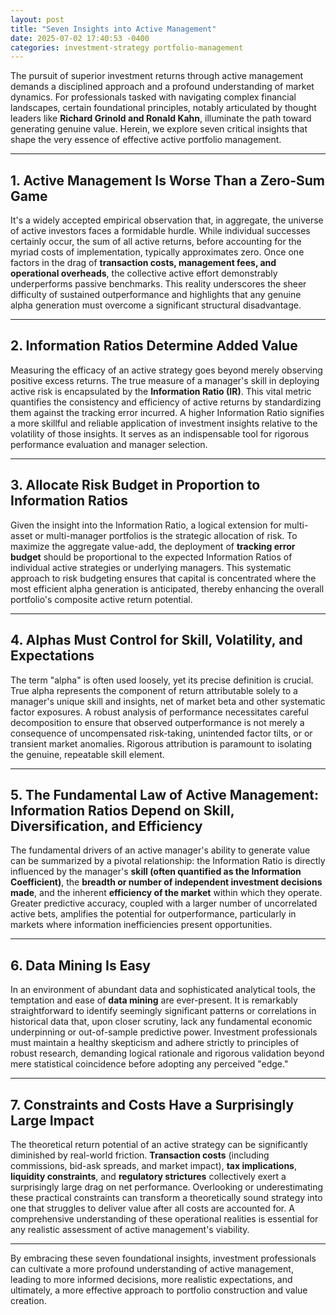 ```yaml
---
layout: post
title: "Seven Insights into Active Management"
date: 2025-07-02 17:40:53 -0400
categories: investment-strategy portfolio-management
---
```


The pursuit of superior investment returns through active management demands a disciplined approach and a profound understanding of market dynamics. For professionals tasked with navigating complex financial landscapes, certain foundational principles, notably articulated by thought leaders like **Richard Grinold and Ronald Kahn**, illuminate the path toward generating genuine value. Herein, we explore seven critical insights that shape the very essence of effective active portfolio management.

---

## 1. Active Management Is Worse Than a Zero-Sum Game

It's a widely accepted empirical observation that, in aggregate, the universe of active investors faces a formidable hurdle. While individual successes certainly occur, the sum of all active returns, before accounting for the myriad costs of implementation, typically approximates zero. Once one factors in the drag of **transaction costs, management fees, and operational overheads**, the collective active effort demonstrably underperforms passive benchmarks. This reality underscores the sheer difficulty of sustained outperformance and highlights that any genuine alpha generation must overcome a significant structural disadvantage.

---

## 2. Information Ratios Determine Added Value

Measuring the efficacy of an active strategy goes beyond merely observing positive excess returns. The true measure of a manager's skill in deploying active risk is encapsulated by the **Information Ratio (IR)**. This vital metric quantifies the consistency and efficiency of active returns by standardizing them against the tracking error incurred. A higher Information Ratio signifies a more skillful and reliable application of investment insights relative to the volatility of those insights. It serves as an indispensable tool for rigorous performance evaluation and manager selection.

---

## 3. Allocate Risk Budget in Proportion to Information Ratios

Given the insight into the Information Ratio, a logical extension for multi-asset or multi-manager portfolios is the strategic allocation of risk. To maximize the aggregate value-add, the deployment of **tracking error budget** should be proportional to the expected Information Ratios of individual active strategies or underlying managers. This systematic approach to risk budgeting ensures that capital is concentrated where the most efficient alpha generation is anticipated, thereby enhancing the overall portfolio's composite active return potential.

---

## 4. Alphas Must Control for Skill, Volatility, and Expectations

The term "alpha" is often used loosely, yet its precise definition is crucial. True alpha represents the component of return attributable solely to a manager's unique skill and insights, net of market beta and other systematic factor exposures. A robust analysis of performance necessitates careful decomposition to ensure that observed outperformance is not merely a consequence of uncompensated risk-taking, unintended factor tilts, or or transient market anomalies. Rigorous attribution is paramount to isolating the genuine, repeatable skill element.

---

## 5. The Fundamental Law of Active Management: Information Ratios Depend on Skill, Diversification, and Efficiency

The fundamental drivers of an active manager's ability to generate value can be summarized by a pivotal relationship: the Information Ratio is directly influenced by the manager's **skill (often quantified as the Information Coefficient)**, the **breadth or number of independent investment decisions made**, and the inherent **efficiency of the market** within which they operate. Greater predictive accuracy, coupled with a larger number of uncorrelated active bets, amplifies the potential for outperformance, particularly in markets where information inefficiencies present opportunities.

---

## 6. Data Mining Is Easy

In an environment of abundant data and sophisticated analytical tools, the temptation and ease of **data mining** are ever-present. It is remarkably straightforward to identify seemingly significant patterns or correlations in historical data that, upon closer scrutiny, lack any fundamental economic underpinning or out-of-sample predictive power. Investment professionals must maintain a healthy skepticism and adhere strictly to principles of robust research, demanding logical rationale and rigorous validation beyond mere statistical coincidence before adopting any perceived "edge."

---

## 7. Constraints and Costs Have a Surprisingly Large Impact

The theoretical return potential of an active strategy can be significantly diminished by real-world friction. **Transaction costs** (including commissions, bid-ask spreads, and market impact), **tax implications**, **liquidity constraints**, and **regulatory strictures** collectively exert a surprisingly large drag on net performance. Overlooking or underestimating these practical constraints can transform a theoretically sound strategy into one that struggles to deliver value after all costs are accounted for. A comprehensive understanding of these operational realities is essential for any realistic assessment of active management's viability.

---

By embracing these seven foundational insights, investment professionals can cultivate a more profound understanding of active management, leading to more informed decisions, more realistic expectations, and ultimately, a more effective approach to portfolio construction and value creation.
